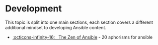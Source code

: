 # Development


This topic is split into one main sections, each section covers a different additional mindset to developing Ansible content.

* [:octicons-infinity-16: &nbsp; The Zen of Ansible](zen.md) - 20 aphorisms for ansible
